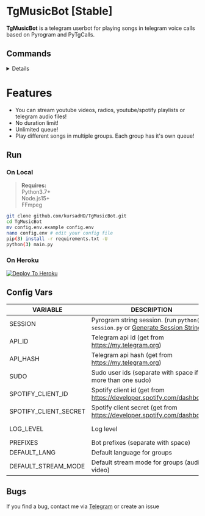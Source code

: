 # TgMusicBot [Stable]
**TgMusicBot** is a telegram userbot for playing songs in telegram voice calls based on Pyrogram and PyTgCalls.

## Commands
<details>

### /start / /help
**Desc:** `Show the commands`  
**e.g.**  `/help`  

### /play [song name | youtube link]
**Desc:** `Play a song in voice call, if already playing add to queue`  
**Note:** `Or you can reply to a message with !play, it's same`  
**e.g.**  `/play falling`, `/play https://www.youtube.com/watch?v=eIc4mqyN1Q8`   

### /remote [stream url]/
**Desc:** `Play a remote stream in voice call, if already playing add to queue`  
**e.g.**  `/remote http://a.files.bbci.co.uk/media/live/manifesto/audio/simulcast/hls/nonuk/sbr_low/ak/bbc_world_service.m3u8`   

### /skip / /next
**Desc:** `Skip to next song`  
**e.g.**  `!/kip`  

### /leave
**Desc:** `Leave from voice call and clear the queue`  
**e.g.**  `/leave`  

### /queue
**Desc:** `Show songs in the queue`  
**e.g.**  `/queue`  

### /shuffle
**Desc:** `Shuflle the queue`  
**e.g.**  `/shuffle`  

### /now
**Desc:** `Show currently playing song`  
**e.g.**  `/now`  

### /mode / /switch
**Desc:** `Change the stream mode (audio/video)`
**e.g.**  `/mode`

### /mute
**Desc:** `Mute stream`
**e.g.**  `/mute`

### /unmute
**Desc:** `Unmute stream`
**e.g.**  `/unmute`

### /pause 
**Desc:** `Pause stream`
**e.g.**  `/pause`

### /resume 
**Desc:** `Resume stream`
**e.g.**  `/resume`

### /loop
**Desc:** `Switch the loop mode`  
**e.g.**  `/loop`  

### /quiet
**Desc:** `Switch the quiet mode`  
**e.g.**  `/quiet`  

### /language [lang code]
**Desc:** `Set bot language in a group`  
**e.g.**  `/language en`  

### /addbl [user id]
**Desc:** `Add user to blacklist in group`  
**Note:** `Or reply the user's message with !addbl you want to blacklist`  
**e.g.**  `/addbl 111111111`, `!addbl (with reply)`  

### /rmbl [user id]
**Desc:** `Remove user from blacklist in group`  
**Note:** `Or reply the user's message with !rmbl you want to unblacklist`  
**e.g.**  `/rmbl 111111111`, `!rmbl (with reply)`  

### /getbl
**Desc:** `Get blacklisted user's ids in group`  
**e.g.**  `/getbl`  

### /export
**Desc:** `Export the queue for import in future (like playlist)`  
**Note:** `Save the exported file`  
**e.g.**  `/export`  

### /import
**Desc:** `Import queue from exported file`  
**Note:** `Reply the exported file with !import`  
**e.g.**  `/import (with reply)`  

### /playlist [playlist url]
**Desc:** `Import playlist from youtube/spotify`  
**Note:** `This command has some bugs`  
**e.g.**  `/playlist https://open.spotify.com/playlist/3ZgmfR6lsnCwdffZUan8EA`  
</details>

# Features
- You can stream youtube videos, radios, youtube/spotify playlists or telegram audio files!
- No duration limit!
- Unlimited queue!
- Play different songs in multiple groups. Each group has it's own queue!

## Run

### On Local
> **Requires:**  
> Python3.7+  
> Node.js15+  
> FFmpeg

```bash
git clone github.com/kursadHD/TgMusicBot.git
cd TgMusicBot
mv config.env.example config.env
nano config.env # edit your config file
pip(3) install -r requirements.txt -U
python(3) main.py
```
### On Heroku 
[![Deploy To Heroku](https://www.herokucdn.com/deploy/button.svg)](https://heroku.com/deploy?template=https://github.com/kostok20/TgMusicBot)

## Config Vars 
VARIABLE | DESCRIPTION | REQUIRED/OPTIONAL
------------ | ------------ | -------------
SESSION | Pyrogram string session. (run `python(3) session.py` or [Generate Session String](https://replit.com/@kursadHD/Pyrogram-String-Session-Generator) ) | Required
API_ID | Telegram api id (get from https://my.telegram.org) | Required
API_HASH | Telegram api hash (get from https://my.telegram.org) | Required
SUDO | Sudo user ids (separate with space if more than one sudo) | Optional (default: Userbot's id)
SPOTIFY_CLIENT_ID | Spotify client id (get from https://developer.spotify.com/dashboard) | Optional
SPOTIFY_CLIENT_SECRET | Spotify client secret (get from https://developer.spotify.com/dashboard) | Optional
LOG_LEVEL | Log level | Optional (default: error)
PREFIXES | Bot prefixes (separate with space) | Optional (default: /)
DEFAULT_LANG | Default language for groups | Optional (default: tr)
DEFAULT_STREAM_MODE | Default stream mode for groups (audio or video) | Optional (default: audio)

## Bugs 
If you find a bug, contact me via [Telegram](https://t.me/kursadHD) or create an issue
